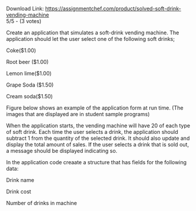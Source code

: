 Download Link: https://assignmentchef.com/product/solved-soft-drink-vending-machine
<br>
5/5 - (3 votes)

Create an application that simulates a soft-drink vending machine. The application should let the user select one of the following soft drinks;

Coke($1.00)

Root beer ($1.00)

Lemon lime($1.00)

Grape Soda ($1.50)

Cream soda($1.50)

Figure below shows an example of the application form at run time. (The images that are displayed are in student sample programs)

When the application starts, the vending machine will have 20 of each type of soft drink. Each time the user selects a drink, the application should subtract 1 from the quantity of the selected drink. It should also update and display the total amount of sales. If the user selects a drink that is sold out, a message should be displayed indicating so.

In the application code creaate a structure that has fields for the following data:

Drink name

Drink cost

Number of drinks in machine
